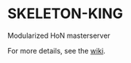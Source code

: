 # SKELETON-KING

Modularized HoN masterserver

For more details, see the [wiki](https://github.com/N-E-W-E-R-T-H/SKELETON-KING/wiki).
